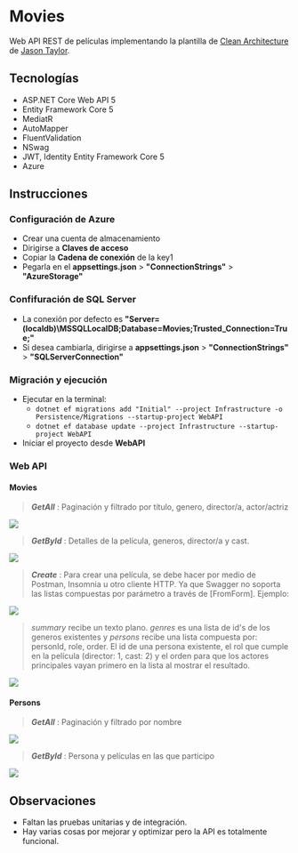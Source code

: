 # Movies
Web API REST de películas implementando la plantilla de [Clean Architecture](https://github.com/jasontaylordev/CleanArchitecture) de [Jason Taylor](https://github.com/jasontaylordev).

## Tecnologías
* ASP.NET Core Web API 5
* Entity Framework Core 5
* MediatR
* AutoMapper
* FluentValidation
* NSwag
* JWT, Identity Entity Framework Core 5
* Azure

## Instrucciones

### Configuración de Azure
* Crear una cuenta de almacenamiento
* Dirigirse a **Claves de acceso**
* Copiar la **Cadena de conexión** de la key1
* Pegarla en el **appsettings.json** > **"ConnectionStrings"** > **"AzureStorage"**


### Confifuración de SQL Server
* La conexión por defecto es **"Server=(localdb)\\MSSQLLocalDB;Database=Movies;Trusted_Connection=True;"**
* Si desea cambiarla, dirigirse a **appsettings.json** > **"ConnectionStrings"** > **"SQLServerConnection"**


### Migración y ejecución
* Ejecutar en la terminal:
  * `dotnet ef migrations add "Initial" --project Infrastructure -o Persistence/Migrations --startup-project WebAPI`
  * `dotnet ef database update --project Infrastructure --startup-project WebAPI`
* Iniciar el proyecto desde **WebAPI**


### Web API
#### Movies
> _**GetAll**_ : Paginación y filtrado por título, genero, director/a, actor/actriz 
<img src="https://user-images.githubusercontent.com/66186644/143806620-26bfaba8-e345-41d9-b4ab-dce05e44aa4a.png"/>

> _**GetById**_ : Detalles de la película, generos, director/a y cast.
<img src="https://user-images.githubusercontent.com/66186644/143934045-96450615-49ec-456f-8dd3-a5643e7e2822.png"/>

> _**Create**_ : Para crear una película, se debe hacer por medio de Postman, Insomnia u otro cliente HTTP. Ya que Swagger no soporta las listas compuestas por parámetro a través de [FromForm]. Ejemplo:
<img src="https://user-images.githubusercontent.com/66186644/143937486-ea7001b3-18c6-4348-a7bb-fa84a52650f2.png"/>

> _summary_ recibe un texto plano. _genres_ es una lista de id's de los generos existentes y _persons_ recibe una lista compuesta por: personId, role, order. El id de una persona existente, el rol que cumple en la película (director: 1, cast: 2) y el orden para que los actores principales vayan primero en la lista al mostrar el resultado.
<img src="https://user-images.githubusercontent.com/66186644/143938645-7c0a2a4a-1c52-42bb-a77d-411f518a4009.png"/>

#### Persons
> _**GetAll**_ : Paginación y filtrado por nombre
<img src="https://user-images.githubusercontent.com/66186644/143806277-3490bd3f-98e1-4482-bb3c-94aa43843782.png"/>

> _**GetById**_ : Persona y películas en las que participo
<img src="https://user-images.githubusercontent.com/66186644/143807476-5551ddd1-2785-4970-9d7c-a3e262680d9c.png"/>


## Observaciones
* Faltan las pruebas unitarias y de integración.
* Hay varias cosas por mejorar y optimizar pero la API es totalmente funcional.
